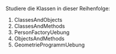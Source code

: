 Studiere die Klassen in dieser Reihenfolge:

1. ClassesAndObjects
1. ClassesAndMethods
1. PersonFactoryUebung
1. ObjectsAndMethods
1. GeometrieProgrammUebung
